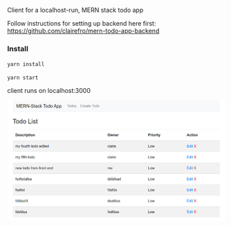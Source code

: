 Client for a localhost-run, MERN stack todo app

Follow instructions for setting up backend here first: https://github.com/clairefro/mern-todo-app-backend

### Install
`yarn install`

`yarn start`

client runs on localhost:3000

<img src='./screenshot.jpg' />
